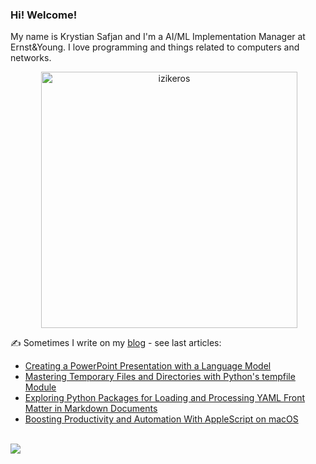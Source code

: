 ### Hi! Welcome!

<!-- INTRO -->
<p>My name is Krystian Safjan and I'm a AI/ML Implementation Manager at Ernst&Young. I love programming and things related to computers and networks.</p>

<!-- TECHNOLOGIES AND STATS -->
<center>
<!-- <p><img align="left" src="https://github-readme-stats.vercel.app/api/top-langs?username=izikeros&show_icons=true&locale=en&layout=compact" alt="izikeros" /></p> -->

<p>&nbsp;<img align="center" src="https://github-readme-stats.vercel.app/api?username=izikeros&count_private=true&show_icons=true" alt="izikeros" width="410" /></p>
</center>

<!-- MY WRITINGS -->
✍️ Sometimes I write on my [blog](http://safjan.com) - see last articles:
<!-- BLOG-POST-LIST:START -->
- [Creating a PowerPoint Presentation with a Language Model](https://www.safjan.com/creating-a-powerpoint-presentation-with-a-language-model/)
- [Mastering Temporary Files and Directories with Python&#39;s tempfile Module](https://www.safjan.com/mastering-temporary-files-and-directories-with-python-tempfile-module/)
- [Exploring Python Packages for Loading and Processing YAML Front Matter in Markdown Documents](https://www.safjan.com/python-packages-yaml-front-matter-markdown/)
- [Boosting Productivity and Automation With AppleScript on macOS](https://www.safjan.com/Boosting%20Productivity%20and%20Automation%20with%20AppleScript%20on%20macOS/)
<!-- BLOG-POST-LIST:END -->

<!-- TROPHY -->
<br />
<img src="https://github-profile-trophy.vercel.app/?username=izikeros&theme=nord&no-frame=true&margin-w=10&column=7" />
